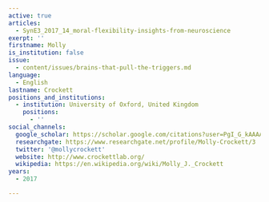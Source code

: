 ```yaml
---
active: true
articles:
  - SynE3_2017_14_moral-flexibility-insights-from-neuroscience
exerpt: ''
firstname: Molly
is_institution: false
issue:
  - content/issues/brains-that-pull-the-triggers.md
language:
  - English
lastname: Crockett
positions_and_institutions:
  - institution: University of Oxford, United Kingdom
    positions:
      - ''
social_channels:
  google_scholar: https://scholar.google.com/citations?user=PgI_G_kAAAAJ&hl=en
  researchgate: https://www.researchgate.net/profile/Molly-Crockett/3
  twitter: '@mollycrockett'
  website: http://www.crockettlab.org/
  wikipedia: https://en.wikipedia.org/wiki/Molly_J._Crockett
years:
  - 2017

---
```

